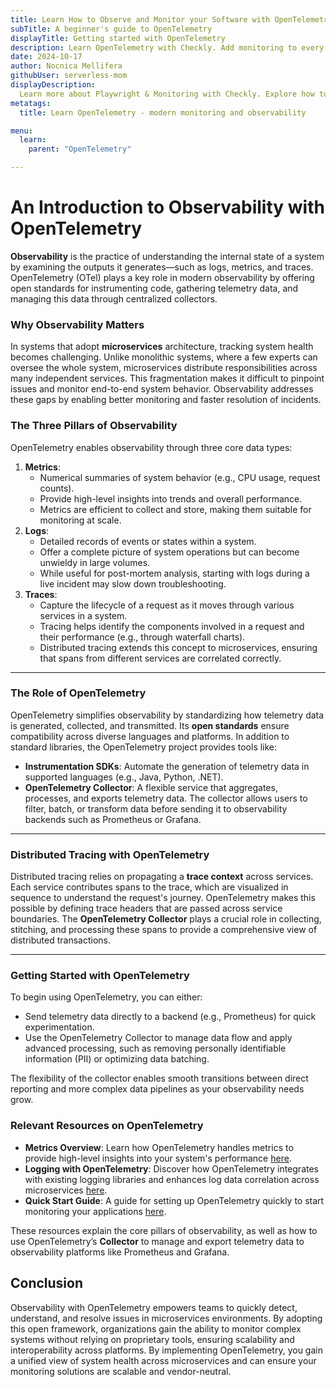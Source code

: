 ```yaml
---
title: Learn How to Observe and Monitor your Software with OpenTelemetry
subTitle: A beginner's guide to OpenTelemetry
displayTitle: Getting started with OpenTelemetry
description: Learn OpenTelemetry with Checkly. Add monitoring to every piece of your stack with the open standards and open-source tools.
date: 2024-10-17
author: Nocnica Mellifera
githubUser: serverless-mom
displayDescription: 
  Learn more about Playwright & Monitoring with Checkly. Explore how to automate your web with a reliable, programmable monitoring workflow.
metatags:
  title: Learn OpenTelemetry - modern monitoring and observability

menu:
  learn:
    parent: "OpenTelemetry"

---
```


# An Introduction to Observability with OpenTelemetry

**Observability** is the practice of understanding the internal state of a system by examining the outputs it generates—such as logs, metrics, and traces. OpenTelemetry (OTel) plays a key role in modern observability by offering open standards for instrumenting code, gathering telemetry data, and managing this data through centralized collectors.



### Why Observability Matters

In systems that adopt **microservices** architecture, tracking system health becomes challenging. Unlike monolithic systems, where a few experts can oversee the whole system, microservices distribute responsibilities across many independent services. This fragmentation makes it difficult to pinpoint issues and monitor end-to-end system behavior. Observability addresses these gaps by enabling better monitoring and faster resolution of incidents.



### The Three Pillars of Observability

OpenTelemetry enables observability through three core data types:

1. **Metrics**:
    - Numerical summaries of system behavior (e.g., CPU usage, request counts).
    - Provide high-level insights into trends and overall performance.
    - Metrics are efficient to collect and store, making them suitable for monitoring at scale.
2. **Logs**:
    - Detailed records of events or states within a system.
    - Offer a complete picture of system operations but can become unwieldy in large volumes.
    - While useful for post-mortem analysis, starting with logs during a live incident may slow down troubleshooting.
3. **Traces**:
    - Capture the lifecycle of a request as it moves through various services in a system.
    - Tracing helps identify the components involved in a request and their performance (e.g., through waterfall charts).
    - Distributed tracing extends this concept to microservices, ensuring that spans from different services are correlated correctly.

---

### The Role of OpenTelemetry

OpenTelemetry simplifies observability by standardizing how telemetry data is generated, collected, and transmitted. Its **open standards** ensure compatibility across diverse languages and platforms. In addition to standard libraries, the OpenTelemetry project provides tools like:

- **Instrumentation SDKs**: Automate the generation of telemetry data in supported languages (e.g., Java, Python, .NET).
- **OpenTelemetry Collector**: A flexible service that aggregates, processes, and exports telemetry data. The collector allows users to filter, batch, or transform data before sending it to observability backends such as Prometheus or Grafana.

---

### Distributed Tracing with OpenTelemetry

Distributed tracing relies on propagating a **trace context** across services. Each service contributes spans to the trace, which are visualized in sequence to understand the request's journey. OpenTelemetry makes this possible by defining trace headers that are passed across service boundaries. The **OpenTelemetry Collector** plays a crucial role in collecting, stitching, and processing these spans to provide a comprehensive view of distributed transactions.

---

### Getting Started with OpenTelemetry

To begin using OpenTelemetry, you can either:

- Send telemetry data directly to a backend (e.g., Prometheus) for quick experimentation.
- Use the OpenTelemetry Collector to manage data flow and apply advanced processing, such as removing personally identifiable information (PII) or optimizing data batching.

The flexibility of the collector enables smooth transitions between direct reporting and more complex data pipelines as your observability needs grow.



### Relevant Resources on OpenTelemetry

- **Metrics Overview**: Learn how OpenTelemetry handles metrics to provide high-level insights into your system's performance [here](https://opentelemetry.io/docs/specs/otel/metrics/).
- **Logging with OpenTelemetry**: Discover how OpenTelemetry integrates with existing logging libraries and enhances log data correlation across microservices [here](https://opentelemetry.io/docs/specs/otel/logs/).
- **Quick Start Guide**: A guide for setting up OpenTelemetry quickly to start monitoring your applications [here](https://opentelemetry.io/docs/quickstart/).

These resources explain the core pillars of observability, as well as how to use OpenTelemetry’s **Collector** to manage and export telemetry data to observability platforms like Prometheus and Grafana.

## Conclusion

Observability with OpenTelemetry empowers teams to quickly detect, understand, and resolve issues in microservices environments. By adopting this open framework, organizations gain the ability to monitor complex systems without relying on proprietary tools, ensuring scalability and interoperability across platforms. By implementing OpenTelemetry, you gain a unified view of system health across microservices and can ensure your monitoring solutions are scalable and vendor-neutral.